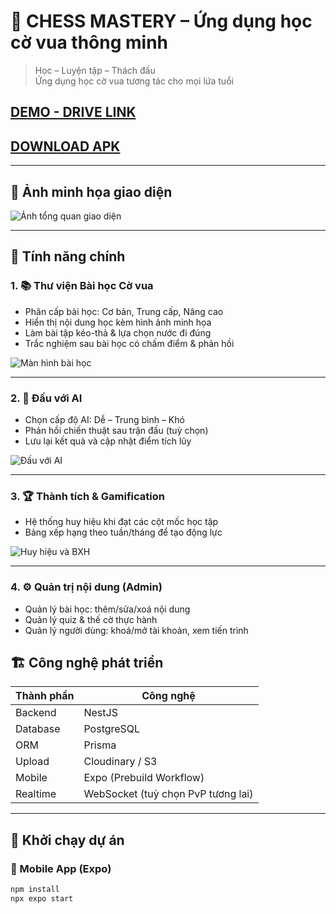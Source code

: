 # 🧠 **CHESS MASTERY – Ứng dụng học cờ vua thông minh**

> Học – Luyện tập – Thách đấu  
> Ứng dụng học cờ vua tương tác cho mọi lứa tuổi

## [DEMO - DRIVE LINK](https://drive.google.com/file/d/1Ef57lreLN5dhFICctrNeW9N0UWxjT4AS/view?usp=sharing)
## [DOWNLOAD APK](https://drive.google.com/file/d/1Sv-0ULDGxNG_iMn1DGOKLmzxgFk4T3fn/view?usp=sharing)

---

## 📸 Ảnh minh họa giao diện

<!-- Thêm ảnh giới thiệu tổng quan app -->
![Ảnh tổng quan giao diện](https://res.cloudinary.com/dks2uuwb6/image/upload/v1749379961/4_bahnsj.png)

---

## 🧩 Tính năng chính

### 1. 📚 **Thư viện Bài học Cờ vua**
- Phân cấp bài học: Cơ bản, Trung cấp, Nâng cao
- Hiển thị nội dung học kèm hình ảnh minh họa
- Làm bài tập kéo-thả & lựa chọn nước đi đúng
- Trắc nghiệm sau bài học có chấm điểm & phản hồi

<!-- Ảnh minh họa bài học -->
![Màn hình bài học](https://res.cloudinary.com/dks2uuwb6/image/upload/v1749379962/5_dqohgu.png)

---

### 2. 🤖 **Đấu với AI**
- Chọn cấp độ AI: Dễ – Trung bình – Khó
- Phản hồi chiến thuật sau trận đấu (tuỳ chọn)
- Lưu lại kết quả và cập nhật điểm tích lũy

<!-- Ảnh minh họa trận đấu AI -->
![Đấu với AI](https://res.cloudinary.com/dks2uuwb6/image/upload/v1749379961/6_nnfmpf.png)

---

### 3. 🏆 **Thành tích & Gamification**
- Hệ thống huy hiệu khi đạt các cột mốc học tập
- Bảng xếp hạng theo tuần/tháng để tạo động lực

<!-- Ảnh minh họa bảng xếp hạng hoặc huy hiệu -->
![Huy hiệu và BXH](https://res.cloudinary.com/dks2uuwb6/image/upload/v1749379961/7_yb1we1.png)

---

### 4. ⚙️ **Quản trị nội dung (Admin)**
- Quản lý bài học: thêm/sửa/xoá nội dung
- Quản lý quiz & thế cờ thực hành
- Quản lý người dùng: khoá/mở tài khoản, xem tiến trình


## 🏗️ Công nghệ phát triển

| Thành phần | Công nghệ                          |
| ---------- | ---------------------------------- |
| Backend    | NestJS                             |
| Database   | PostgreSQL                         |
| ORM        | Prisma                             |
| Upload     | Cloudinary / S3                    |
| Mobile     | Expo (Prebuild Workflow)           |
| Realtime   | WebSocket (tuỳ chọn PvP tương lai) |

---

## 🚀 Khởi chạy dự án

### 📱 Mobile App (Expo)
```bash
npm install
npx expo start
